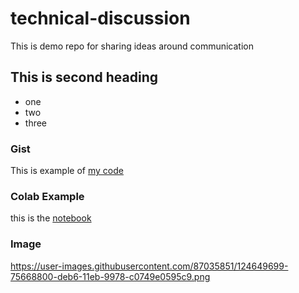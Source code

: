 # technical-discussion
This is demo repo for sharing ideas around communication


## This is second heading

* one
* two
* three


### Gist
This is example of [my code](https://gist.github.com/Vinidhi/3506837c31115369973418ad85ae0816)

### Colab Example

this is the [notebook](https://github.com/Vinidhi/technical-discussion/blob/main/technical_docs.ipynb)

### Image

https://user-images.githubusercontent.com/87035851/124649699-75668800-deb6-11eb-9978-c0749e0595c9.png
